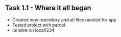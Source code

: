 ## Task 1.1 - Where it all began
- Created new repository and all files needed for app
- Tested project with parcel
- its alive on local1234